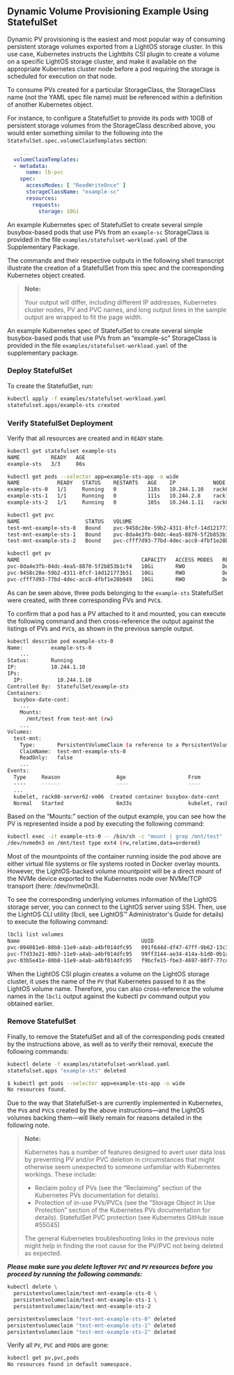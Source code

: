 ## Dynamic Volume Provisioning Example Using StatefulSet

Dynamic PV provisioning is the easiest and most popular way of consuming persistent storage volumes exported from a LightOS storage cluster. In this use case, Kubernetes instructs the Lightbits CSI plugin to create a volume on a specific LightOS storage cluster, and make it available on the appropriate Kubernetes cluster node before a pod requiring the storage is scheduled for execution on that node.

To consume PVs created for a particular StorageClass, the  StorageClass name (not the YAML spec file name) must be referenced within a definition of another Kubernetes object.

For instance, to configure a StatefulSet to provide its pods with 10GB of persistent storage volumes from the StorageClass described above, you would enter something similar to the following into the `StatefulSet.spec.volumeClaimTemplates` section:

```yaml
    ...
  volumeClaimTemplates:
  - metadata:
      name: lb-pvc
    spec:
      accessModes: [ "ReadWriteOnce" ]
      storageClassName: "example-sc"
      resources:
        requests:
          storage: 10Gi
```

An example Kubernetes spec of StatefulSet to create several simple busybox-based pods that use PVs from an `example-sc` StorageClass is provided in the file `examples/statefulset-workload.yaml` of the Supplementary Package.

The commands and their respective outputs in the following shell transcript illustrate the creation of a StatefulSet from this spec and the corresponding Kubernetes object created.

> **Note:**
>
> Your output will differ, including different IP addresses, Kubernetes cluster nodes, PV and PVC names, and long output lines in the sample output are wrapped to fit the page width.

An example Kubernetes spec of StatefulSet to create several simple busybox-based pods that use PVs from an “example-sc” StorageClass is provided in the file `examples/statefulset-workload.yaml` of the supplementary package.

### Deploy StatefulSet

To create the StatefulSet, run:

```bash
kubectl apply -f examples/statefulset-workload.yaml
statefulset.apps/example-sts created
```

### Verify StatefulSet Deployment

Verify that all resources are created and in `READY` state.

```bash
kubectl get statefulset example-sts
NAME          READY   AGE
example-sts   3/3     86s
```

```bash
kubectl get pods --selector app=example-sts-app -o wide
NAME            READY   STATUS    RESTARTS   AGE    IP            NODE                   NOMINATED NODE   READINESS GATES
example-sts-0   1/1     Running   0          118s   10.244.1.10   rack08-server62-vm06   <none>           <none>
example-sts-1   1/1     Running   0          111s   10.244.2.8    rack11-server97-vm03   <none>           <none>
example-sts-2   1/1     Running   0          105s   10.244.1.11   rack08-server62-vm06   <none>           <none>
```

```bash
kubectl get pvc
NAME                     STATUS   VOLUME                                     CAPACITY   ACCESS MODES   STORAGECLASS   AGE
test-mnt-example-sts-0   Bound    pvc-9458c28e-59b2-4311-8fcf-14d121773b51   10Gi       RWO            example-sc     2m20s
test-mnt-example-sts-1   Bound    pvc-8da4e3fb-04dc-4ea5-8870-5f2b853b1cf4   10Gi       RWO            example-sc     2m13s
test-mnt-example-sts-2   Bound    pvc-cfff7d93-77bd-4dec-acc8-4fbf1e28b949   10Gi       RWO            example-sc     2m7s
```

```bash
kubectl get pv
NAME                                       CAPACITY   ACCESS MODES   RECLAIM POLICY   STATUS   CLAIM                            STORAGECLASS   REASON   AGE
pvc-8da4e3fb-04dc-4ea5-8870-5f2b853b1cf4   10Gi       RWO            Delete           Bound    default/test-mnt-example-sts-1   example-sc              2m50s
pvc-9458c28e-59b2-4311-8fcf-14d121773b51   10Gi       RWO            Delete           Bound    default/test-mnt-example-sts-0   example-sc              2m57s
pvc-cfff7d93-77bd-4dec-acc8-4fbf1e28b949   10Gi       RWO            Delete           Bound    default/test-mnt-example-sts-2   example-sc              2m43s
```

As can be seen above, three pods belonging to the `example-sts` StatefulSet were created, with three corresponding PVs and `PVC`s.

To confirm that a pod has a PV attached to it and mounted, you can execute the following command and then cross-reference the output against the listings of PVs and `PVC`s, as shown in the previous sample output.

```bash
kubectl describe pod example-sts-0
Name:         example-sts-0
    ...
Status:       Running
IP:           10.244.1.10
IPs:
  IP:           10.244.1.10
Controlled By:  StatefulSet/example-sts
Containers:
  busybox-date-cont:
    ...
    Mounts:
      /mnt/test from test-mnt (rw)
    ...
Volumes:
  test-mnt:
    Type:       PersistentVolumeClaim (a reference to a PersistentVolumeClaim in the same namespace)
    ClaimName:  test-mnt-example-sts-0
    ReadOnly:   false
    ...
Events:
  Type     Reason                  Age                    From                           Message
  ----     ------                  ----                   ----                           -------
  ...
  kubelet, rack08-server62-vm06  Created container busybox-date-cont
  Normal   Started                 6m33s                  kubelet, rack08-server62-vm06  Started container busybox-date-cont
```

Based on the “Mounts:” section of the output example, you can see how the PV is represented inside a pod by executing the following command:

```bash
kubectl exec -it example-sts-0 -- /bin/sh -c "mount | grep /mnt/test"
/dev/nvme0n3 on /mnt/test type ext4 (rw,relatime,data=ordered)
```

Most of the mountpoints of the container running inside the pod above are either virtual file systems or file systems rooted in Docker overlay mounts. However, the LightOS-backed volume mountpoint will be a direct mount of the NVMe device exported to the Kubernetes node over NVMe/TCP transport (here: /dev/nvme0n3).

To see the corresponding underlying volumes information of the LightOS storage server, you can connect to the LightOS server using SSH. Then, use the LightOS CLI utility (lbcli, see LightOS™ Administrator's Guide for details) to execute the following command:

```bash
lbcli list volumes
Name                                       UUID                                   State       Protection State   NSID      Size      Replicas   Compression   ACL              Rebuild Progress
pvc-094081e6-80b8-11e9-a4ab-a4bf014dfc95   091f644d-df47-47ff-9b62-13c3a5df3542   Available   FullyProtected     4         10 GiB    3          false         values:"ACL3"    None
pvc-f7d33e21-80b7-11e9-a4ab-a4bf014dfc95   99ff3144-ae34-414a-b1d0-0b1a84919aaf   Available   FullyProtected     2         10 GiB    3          false         values:"ACL1"    None
pvc-03b5e41e-80b8-11e9-a4ab-a4bf014dfc95   f9bcfe15-fbe3-4697-80f7-77cd9f1e54f0   Available   FullyProtected     3         10 GiB    3          false         values:"ACL2"    None
```

When the LightOS CSI plugin creates a volume on the LightOS storage cluster, it uses the name of the `PV` that Kubernetes passed to it as the LightOS volume name. Therefore, you can also cross-reference the volume names in the `lbcli` output against the kubectl pv command output you obtained earlier.

### Remove StatefulSet

Finally, to remove the StatefulSet and all of the corresponding pods created by the instructions above, as well as to verify their removal, execute the following commands:

```bash
kubectl delete -f examples/statefulset-workload.yaml
statefulset.apps "example-sts" deleted
```

```bash
$ kubectl get pods --selector app=example-sts-app -o wide
No resources found.
```

Due to the way that StatefulSet-s are currently implemented in Kubernetes, the `PV`s and `PVC`s created by the above instructions—and the LightOS volumes backing them—will likely remain for reasons detailed in the following note.

> **Note:**
>
> Kubernetes has a number of features designed to avert user data loss by preventing PV and/or PVC deletion in circumstances that might otherwise seem unexpected to someone unfamiliar with Kubernetes workings. These include:
>
> - Reclaim policy of PVs (see the “Reclaiming” section of the Kubernetes PVs documentation for details).
> - Protection of in-use PVs/PVCs (see the “Storage Object in Use Protection” section of the Kubernetes PVs documentation for details).
StatefulSet PVC protection (see Kubernetes GitHub issue #55045)
>
> The general Kubernetes troubleshooting links in the previous note might help in finding the root cause for the PV/PVC not being deleted as expected.

_**Please make sure you delete leftover `PVC` and `PV` resources before you proceed by running the following commands:**_

```bash
kubectl delete \
  persistentvolumeclaim/test-mnt-example-sts-0 \
  persistentvolumeclaim/test-mnt-example-sts-1 \
  persistentvolumeclaim/test-mnt-example-sts-2

persistentvolumeclaim "test-mnt-example-sts-0" deleted
persistentvolumeclaim "test-mnt-example-sts-1" deleted
persistentvolumeclaim "test-mnt-example-sts-2" deleted
```

Verify all `PV`, `PVC` and `POD`s are gone:

```bash
kubectl get pv,pvc,pods
No resources found in default namespace.
```
